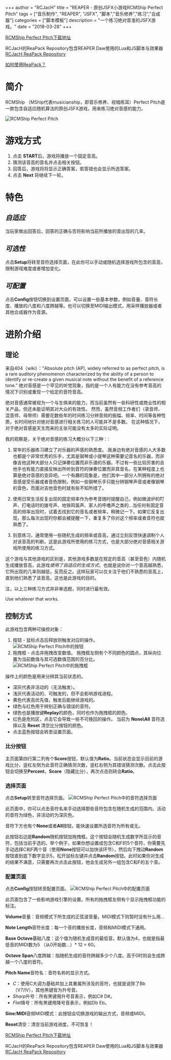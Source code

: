 +++
author = "RCJacH"
title =  "REAPER - 原创JSFX小游戏RCMShip Perfect Pitch"
tags = ["音乐制作", "REAPER", "JSFX", "脚本","音乐修养","练习","合成器"]
categories = ["脚本模板"]
description = "一个练习绝对音准的JSFX游戏。"
date = "2018-03-28"
+++

[RCMShip Perfect Pitch下载地址](https://raw.githubusercontent.com/RCJacH/ReaScripts/master/JSFX/Game/RCMShip%20Perfect%20Pitch.jsfx)

RCJacH的ReaPack Repository包含REAPER Daw使用的Lua和JS脚本与效果器[RCJacH ReaPack Repository](https://github.com/RCJacH/ReaScripts/raw/master/index.xml)

[如何使用ReaPack？](http://www.audiobar.net/forum.php?mod=viewthread&tid=489649)


# 简介

RCMShip （MShip代表musicianship，即音乐修养、视唱练耳）Perfect Pitch是一款包含自适应随机算法的原创JSFX游戏，用来练习绝对音感的能力。

![RCMShip Perfect Pitch](https://user-images.githubusercontent.com/12930244/38019068-3433a686-32a9-11e8-83fa-f0d44089f358.png)

# 游戏方式

1. 点击 **START**后，游戏将播放一个固定音高。
2. 猜测该音高的音名并点击相关按钮。
3. 回答后，游戏将将显示正确答案，若答错也会显示所选答案。
4. 点击 **Next** 将继续下一轮。

# 特色
  
## *自适应*
当玩家做出回答后，回答的正确与否将影响当前所播放的音出现的几率。

## *可选性*
点击**Setup**将转至音符选择页面，在此你可以手动或随机选择游戏所包含的音高，限制游戏难度或者增加变化。

## *可配置*
点击**Config**按钮切换到设置页面，可以设置一些基本参数，例如音量、音符长度、播放的八度和八度跨越等。也可以切换至MIDI输出模式，用采样播放器或者其他合成器作为音源。


# 进阶介绍

## 理论

来自404（wiki）："Absolute pitch (AP), widely referred to as perfect pitch, is a rare auditory phenomenon characterized by the ability of a person to identify or re-create a given musical note without the benefit of a reference tone." 绝对音感是一个罕见的听觉现象，指的是一个人有能力在没有参考音高的情况下识别或重现一个给定的音符音高。

绝对音感通常被视为一个与生俱来的能力，而当前虽然有一些科研性或商业性的相关产品，但还未能证明其对大众的有效性。 然而，虽然音频工作者们（录音师、混音师、母带师）需要花数些年的时间练习分辨音频的振幅、频率、时间等各种性质，长时间地针对绝对音感进行相关练习的人可能并不是多数。 在这种情况下，对于绝对音感是天生而来的主张可能没有太多的实际证明。

我的观察是，关于绝对音感的练习大概分以下三种：:

1. 常年的乐器练习建立了对乐器的声感的熟悉度。.我身边有绝对音感的人大多数也都是个非常优秀的乐手，尤其是钢琴或小提琴这种需要记音名的乐器，而非像吉他这种大部分人只记弹奏位置而非乐谱的乐器。不过有一些比较厉害的吉他手也有能力直接反映出所听到音符的弹奏位置而非其音名，在某种程度上也算是绝对音感的变异吧。一个有趣的现象是，他们其中一部分人所拥有的绝对音感是受乐器或者音色限制，例如一些钢琴乐手只能分辨钢琴声音或者像钢琴的音色，而面对吉他音色时就有些不知所措了。

2. 使用日常生活反复出现的固定频率作为参考音随时提醒自己，例如微波炉的叮声、打电话时的拨号声、地铁鸣笛声、家人的呼噜声之类的...当任何有固定音高的频率出现时，试着去找到它的音名或者频率，稍微记一下。如果它反复出现，那么每次出现时你都会被提醒一下，重复多了你对这个频率或者音符也就熟悉了。

3. 刻意练习，通常使用一些随机生成的频率或音高，通过立刻反馈快速调制个人对该音高的判断。这是此游戏所使用的练习方式，也是大部分绝对音感相关游戏所使用的练习方式。

这个游戏与其他游戏的区别是，其他游戏多数是在规定的音高（甚至音色）内随机生成播放音高，此游戏*使用了自适应的生成方式*，也就是说你对一个音高越熟悉，它所出现的几率则越低，反而反之。这样玩家可以仅关注于他们不熟悉的音高上，直到他们熟悉了该音高，这也是此游戏的目的。

注，以上三种练习方式并非单选题，同时进行最有效。

Use whatever that works.

## 控制方式

此游戏包含两种可操控对象：

1. 按钮 - 鼠标点击后释放则触发对应的操作。 ![RCMShip Perfect Pitch中的按钮](https://user-images.githubusercontent.com/12930244/38019070-349af44e-32a9-11e8-9ee2-1cb4676e7e2e.png)
2. 拖拽框 - 点击并拖拽改变数值。 拖拽框左侧有个不同颜色的圆点，其纵向位置为当前数值与其可选数值范围的百分比。![RCMShip Perfect Pitch中的拖拽框](https://user-images.githubusercontent.com/12930244/38019073-35655ce8-32a9-11e8-814c-12b286beea98.png)

操作上的颜色是用来分辨其当前状态的。

+ 深灰代表非活动的（无法触发）。
+ 浅灰代表活动的、可触发的，但不会影响游戏进程。
+ 黄色代表高优先值，触发后能继续游戏的。
+ 绿色与红色用于辨别正确与错误的音符。
+ 绿色也是播放键**Replay**的颜色，同时也作为拖拽框的颜色。
+ 红色是危险区，点击它会导致一些不可挽回的操作。 当前为 **None\All** 音符选择以及 **Reset** 清空比分按钮的颜色。
+ 点击蓝色按钮会转至设置页面。

### 比分按钮
主页面第四行第二列有个**Score**按钮，默认值为**Ratio**。当前状态会显示目前的游戏比分，竖杠左侧为此音符正确猜测次数，竖杠右侧为其错误猜测次数。点击此按钮会切换至**Percent**，**Score**（隐藏比分），再次点击则转会**Ratio**。

### 选择页面
点击**Setup**转至音符选择页面。
![RCMShip Perfect Pitch中的音符选择页面](https://user-images.githubusercontent.com/12930244/38019375-f70c90dc-32a9-11e8-868f-0e3425f38a22.png)

此页面中，你可以点击音符名来手动选择那些音符包含在随机生成的范围内。活动的音符为绿色，非活动的为深灰色。

音符下方也有个**None**或者**All**按钮，能快速设置所选音符为所有或无。

此按钮右边是**Random**随机按钮加拖拽框。这个按钮会随机生成数字所显示的音符，包括当前手选的。举个例子，如果你想设置成包含C和F的5个音符，你需要先手动选择C和F两个音（使用**None**按钮可以加快该环节），然后向下拽动**Random**按钮直到底下数字显示5，松开鼠标左键并点击**Random**按钮。此时如果你对生成的结果不满意，只需要再次点击此按钮，他会生成另外一组包含C和F的五个音。

### 配置页面

点击**Config**按钮转至配置页面。
![RCMShip Perfect Pitch中的配置页面](https://user-images.githubusercontent.com/12930244/38019376-f7462df6-32a9-11e8-89aa-1467549b57ee.png)

此页面包含了一些影响游戏引擎的设置。所有的拖拽框左侧有个显示拖拽框功能的标注。

**Volume**音量：音频模式下所生成的正弦波音量。MIDI模式下则暂时没有什么用...

**Note Length**音符长度：每一个音的播放长度，音频和MIDI模式下通用。

**Base Octave**基础八度：这个值为随机生成音的最低音。默认值为4，也就是指最低音的MIDI数为5 （从0开始数...）* 12 = 60。

**Octave Span**八度跨越：指随机生成的音符跨越多少个八度。高于0时则会生成跨越一个八度的音符。

**Pitch Name**音符名：音符名称的显示方式。

+ *C*：使用C大调为基础并加上其重属所涉及的音符，也就是说除了Bb（V7/IV），其他黑键皆为升号音。
+ *Sharp*升号：所有黑键用升号音表示，例如C# D#。
+ *Flat*降号：所有黑键用降号音表示，例如Db Eb。

**Sine**/**MIDI**音频MIDI模式：此按钮会切换游戏的输出方式，音频或MIDI。

**Reset**清空：清空当前游戏进度，不可恢复！


[RCMShip Perfect Pitch下载地址](https://raw.githubusercontent.com/RCJacH/ReaScripts/master/JSFX/Game/RCMShip%20Perfect%20Pitch.jsfx)

RCJacH的ReaPack Repository包含REAPER Daw使用的Lua和JS脚本与效果器[RCJacH ReaPack Repository](https://github.com/RCJacH/ReaScripts/raw/master/index.xml)

